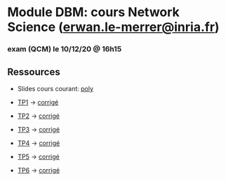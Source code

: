 # Module DBM: cours Network Science (erwan.le-merrer@inria.fr)

### exam (QCM) le 10/12/20 @ 16h15

## Ressources
* Slides cours courant: [poly](https://github.com/erwanlemerrer/erwanlemerrer.github.io/blob/master/cours/ESIR20/slides-c4.pdf)

* [TP1](https://github.com/erwanlemerrer/erwanlemerrer.github.io/blob/master/cours/ESIR20/esir-TP1.md) -> [corrigé](https://github.com/erwanlemerrer/erwanlemerrer.github.io/blob/master/cours/ESIR20/esir-TP1-correction.md)

* [TP2](https://github.com/erwanlemerrer/erwanlemerrer.github.io/blob/master/cours/ESIR20/esir-TP2.md) -> [corrigé](https://github.com/erwanlemerrer/erwanlemerrer.github.io/blob/master/cours/ESIR20/esir-TP2-correction.md)

* [TP3](https://github.com/erwanlemerrer/erwanlemerrer.github.io/blob/master/cours/ESIR20/esir-TP3.md) -> [corrigé](https://github.com/erwanlemerrer/erwanlemerrer.github.io/blob/master/cours/ESIR20/esir-TP3-correction.md)

* [TP4](https://github.com/erwanlemerrer/erwanlemerrer.github.io/blob/master/cours/ESIR20/esir-TP4.md) -> [corrigé](https://github.com/erwanlemerrer/erwanlemerrer.github.io/blob/master/cours/ESIR20/esir-TP4-correction.md)

* [TP5](https://github.com/erwanlemerrer/erwanlemerrer.github.io/blob/master/cours/ESIR20/esir-TP5.md) -> [corrigé](https://github.com/erwanlemerrer/erwanlemerrer.github.io/blob/master/cours/ESIR20/esir-TP5-correction.md)

* [TP6](https://github.com/erwanlemerrer/erwanlemerrer.github.io/blob/master/cours/ESIR20/esir-TP6.md) -> [corrigé](https://github.com/erwanlemerrer/erwanlemerrer.github.io/blob/master/cours/ESIR20/esir-TP6-correction.md)

